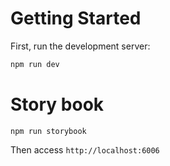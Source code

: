 
# Getting Started

First, run the development server:

```bash
npm run dev
```
# Story book
```
npm run storybook
```
Then access `http://localhost:6006`

